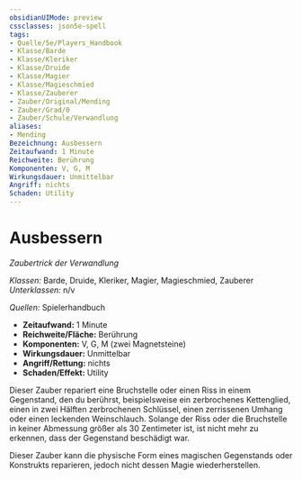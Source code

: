 ```yaml
---
obsidianUIMode: preview
cssclasses: json5e-spell
tags:
- Quelle/5e/Players_Handbook
- Klasse/Barde
- Klasse/Kleriker
- Klasse/Druide
- Klasse/Magier
- Klasse/Magieschmied
- Klasse/Zauberer
- Zauber/Original/Mending
- Zauber/Grad/0
- Zauber/Schule/Verwandlung
aliases:
- Mending
Bezeichnung: Ausbessern
Zeitaufwand: 1 Minute
Reichweite: Berührung
Komponenten: V, G, M
Wirkungsdauer: Unmittelbar
Angriff: nichts
Schaden: Utility
---
```

# Ausbessern
_Zaubertrick der Verwandlung_

_Klassen:_ Barde, Druide, Kleriker, Magier, Magieschmied, Zauberer
_Unterklassen:_ n/v

_Quellen:_ Spielerhandbuch

- **Zeitaufwand:** 1 Minute
- **Reichweite/Fläche:** Berührung
- **Komponenten:** V, G, M (zwei Magnetsteine)
- **Wirkungsdauer:** Unmittelbar
- **Angriff/Rettung:** nichts
- **Schaden/Effekt:** Utility

Dieser Zauber repariert eine Bruchstelle oder einen Riss in einem Gegenstand, den du berührst, beispielsweise ein zerbrochenes Kettenglied, einen in zwei Hälften zerbrochenen Schlüssel, einen zerrissenen Umhang oder einen leckenden Weinschlauch. Solange der Riss oder die Bruchstelle in keiner Abmessung größer als 30 Zentimeter ist, ist nicht mehr zu erkennen, dass der Gegenstand beschädigt war.

Dieser Zauber kann die physische Form eines magischen Gegenstands oder Konstrukts reparieren, jedoch nicht dessen Magie wiederherstellen.